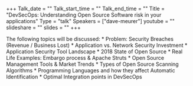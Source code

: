 +++
Talk_date = ""
Talk_start_time = ""
Talk_end_time = ""
Title = "DevSecOps: Understanding Open Source Software risk in your applications"
Type = "talk"
Speakers = ["dave-meurer"]
youtube = ""
slideshare = ""
slides = ""
+++

The following topics will be discussed: * Problem: Security Breaches (Revenue / Business Lost) * Application vs. Network Security Investment * Application Security Tool Landscape * 2018 State of Open Source * Real Life Examples: Embargo process & Apache Struts * Open Source Management Tools & Market Trends * Types of Open Source Scanning Algorithms * Programming Languages and how they affect Automatic Identification * Optimal Integration points in DevSecOps